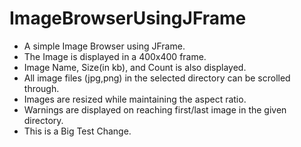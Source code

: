 # ImageBrowserUsingJFrame
- A simple Image Browser using JFrame.
- The Image is displayed in a 400x400 frame.
- Image Name, Size(in kb), and Count is also displayed.
- All image files (jpg,png) in the selected directory can be scrolled through.
- Images are resized while maintaining the aspect ratio.
- Warnings are displayed on reaching first/last image in the given directory.
- This is a Big Test Change.
